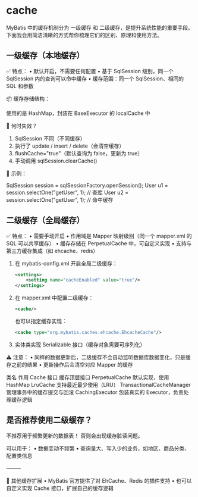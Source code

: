 # cache

MyBatis 中的缓存机制分为 一级缓存 和 二级缓存，是提升系统性能的重要手段。下面我会用简洁清晰的方式帮你梳理它们的区别、原理和使用方法。

## 一级缓存（本地缓存）

✅ 特点：
• 默认开启，不需要任何配置
• 基于 SqlSession 级别，同一个 SqlSession 内的查询可以命中缓存
• 缓存范围：同一个 SqlSession、相同的 SQL 和参数

📦 缓存存储结构：

使用的是 HashMap，封装在 BaseExecutor 的 localCache 中

📌 何时失效？

1. SqlSession 不同（不同缓存）
2. 执行了 update / insert / delete（会清空缓存）
3. flushCache="true"（默认查询为 false，更新为 true）
4. 手动调用 sqlSession.clearCache()

🧪 示例：

SqlSession session = sqlSessionFactory.openSession();
User u1 = session.selectOne("getUser", 1); // 查库
User u2 = session.selectOne("getUser", 1); // 命中缓存

## 二级缓存（全局缓存）

✅ 特点：
• 需要手动开启
• 作用域是 Mapper 映射级别（同一个 mapper.xml 的 SQL 可以共享缓存）
• 缓存存储在 PerpetualCache 中，可自定义实现
• 支持与第三方缓存集成（如 ehcache、redis）

1. 在 mybatis-config.xml 开启全局二级缓存：

    ```xml
    <settings>
        <setting name="cacheEnabled" value="true"/>
    </settings>
    ```

2. 在 mapper.xml 中配置二级缓存：

    ```xml
    <cache/>
    ```
   也可以指定缓存实现：
    ```xml
    <cache type="org.mybatis.caches.ehcache.EhcacheCache"/>
    ```
3. 实体类实现 Serializable 接口（缓存对象需要可序列化）

⚠️ 注意：
• 同样的数据更新后，二级缓存不会自动监听数据库数据变化，只是缓存之前的结果
• 更新操作后会清空对应 Mapper 的缓存


类名 作用
Cache 接口 缓存顶层接口
PerpetualCache 默认实现，使用 HashMap
LruCache 支持最近最少使用（LRU）
TransactionalCacheManager 管理事务中的缓存提交与回滚
CachingExecutor 包装真实的 Executor，负责处理缓存逻辑

 
## 是否推荐使用二级缓存？

不推荐用于频繁更新的数据表！ 否则会出现缓存脏读问题。

可以用于：
• 数据变动不频繁
• 查询量大、写入少的业务，如地区、商品分类、配置类信息

⸻

🧪 其他缓存扩展
• MyBatis 官方提供了对 EhCache、Redis 的插件支持
• 也可以自定义实现 Cache 接口，扩展自己的缓存逻辑

